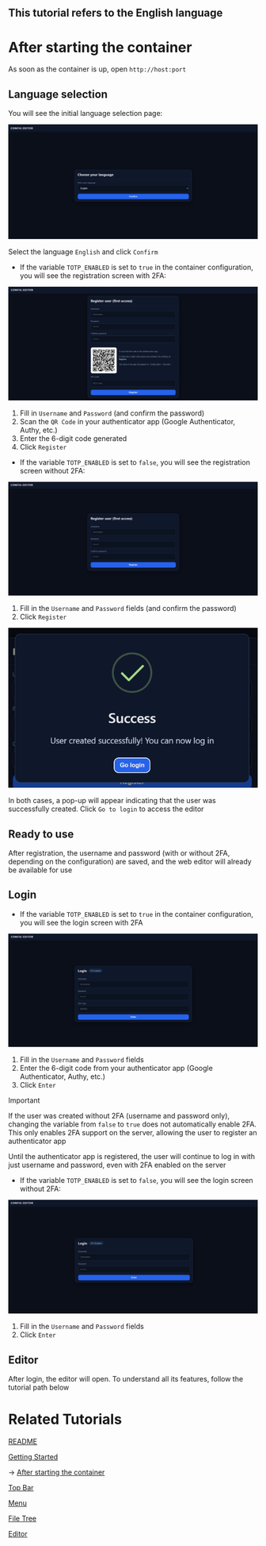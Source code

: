 ## This tutorial refers to the English language

# After starting the container

As soon as the container is up, open `http://host:port`

## Language selection

You will see the initial language selection page:

![Language Selection Interface](/documentation/images/choose_lang.png)

Select the language `English` and click `Confirm`

- If the variable `TOTP_ENABLED` is set to `true` in the container configuration, you will see the registration screen with 2FA:

![Registration Interface with 2FA](/documentation/images/register_2fa.png)

1. Fill in `Username` and `Password` (and confirm the password)
2. Scan the `QR Code` in your authenticator app (Google Authenticator, Authy, etc.)
3. Enter the 6-digit code generated
4. Click `Register`

- If the variable `TOTP_ENABLED` is set to `false`, you will see the registration screen without 2FA:

![Registration Interface without 2FA](/documentation/images/register.png)

1. Fill in the `Username` and `Password` fields (and confirm the password)
2. Click `Register`

![Registration Confirmation Interface](/documentation/images/register_confirmation.png)

In both cases, a pop-up will appear indicating that the user was successfully created. Click `Go to login` to access the editor

## Ready to use

After registration, the username and password (with or without 2FA, depending on the configuration) are saved, and the web editor will already be available for use

## Login

- If the variable `TOTP_ENABLED` is set to `true` in the container configuration, you will see the login screen with 2FA

![Login Interface with 2FA](/documentation/images/login_2fa_en.png)

1. Fill in the `Username` and `Password` fields
2. Enter the 6-digit code from your authenticator app (Google Authenticator, Authy, etc.)
3. Click `Enter`

> [!IMPORTANT]
> If the user was created without 2FA (username and password only), changing the variable from `false` to `true` does not automatically enable 2FA. This only enables 2FA support on the server, allowing the user to register an authenticator app
>
> Until the authenticator app is registered, the user will continue to log in with just username and password, even with 2FA enabled on the server

- If the variable `TOTP_ENABLED` is set to `false`, you will see the login screen without 2FA:

![Login Interface withou 2FA](/documentation/images/login_en.png)

1. Fill in the `Username` and `Password` fields
2. Click `Enter`

## Editor

After login, the editor will open. To understand all its features, follow the tutorial path below

# Related Tutorials

[README](README.md)

[Getting Started](/documentation/readme/en/getting_started.md)

→ [After starting the container](/documentation/readme/en/container_created.md)

[Top Bar](/documentation/readme/en/top_bar.md)

[Menu](/documentation/readme/en/menu.md)

[File Tree](/documentation/readme/en/file_tree.md)

[Editor](/documentation/readme/en/editor.md)